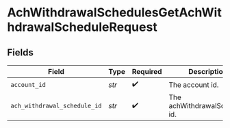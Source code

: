 # AchWithdrawalSchedulesGetAchWithdrawalScheduleRequest


## Fields

| Field                                | Type                                 | Required                             | Description                          | Example                              |
| ------------------------------------ | ------------------------------------ | ------------------------------------ | ------------------------------------ | ------------------------------------ |
| `account_id`                         | *str*                                | :heavy_check_mark:                   | The account id.                      | 01H8FB90ZRRFWXB4XC2JPJ1D4Y           |
| `ach_withdrawal_schedule_id`         | *str*                                | :heavy_check_mark:                   | The achWithdrawalSchedule id.        | 40eb6b6f-76ff-4dc9-b8a0-b65a7658f8b1 |